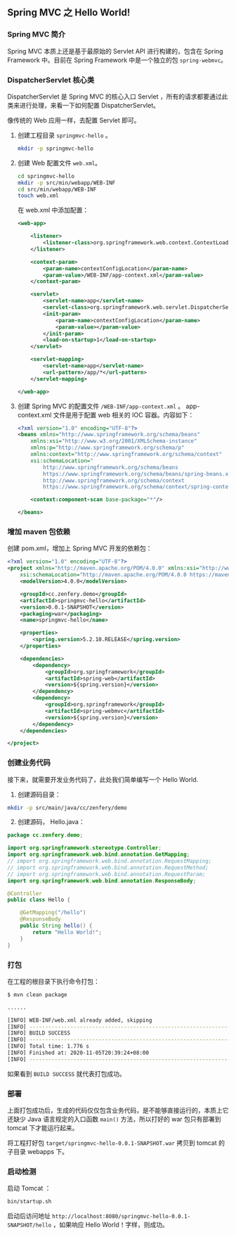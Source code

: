 ## Spring MVC 之 Hello World!

### Spring MVC 简介
Spring MVC 本质上还是基于最原始的 Servlet API 进行构建的，包含在 Spring Framework 中。目前在 Spring Framework 中是一个独立的包 `spring-webmvc`。

### DispatcherServlet 核心类
DispatcherServlet 是 Spring MVC 的核心入口 Servlet ，所有的请求都要通过此类来进行处理，来看一下如何配置 DispatcherServlet。

像传统的 Web 应用一样，去配置 Servlet 即可。

1. 创建工程目录 `springmvc-hello` 。
    ```bash
    mkdir -p springmvc-hello
    ```
2. 创建 Web 配置文件 `web.xml`。
    ```bash
    cd springmvc-hello
    mkdir -p src/min/webapp/WEB-INF
    cd src/min/webapp/WEB-INF
    touch web.xml
    ```
    在 web.xml 中添加配置：
    ```xml
    <web-app>

        <listener>
            <listener-class>org.springframework.web.context.ContextLoaderListener</listener-class>
        </listener>

        <context-param>
            <param-name>contextConfigLocation</param-name>
            <param-value>/WEB-INF/app-context.xml</param-value>
        </context-param>

        <servlet>
            <servlet-name>app</servlet-name>
            <servlet-class>org.springframework.web.servlet.DispatcherServlet</servlet-class>
            <init-param>
                <param-name>contextConfigLocation</param-name>
                <param-value></param-value>
            </init-param>
            <load-on-startup>1</load-on-startup>
        </servlet>

        <servlet-mapping>
            <servlet-name>app</servlet-name>
            <url-pattern>/app/*</url-pattern>
        </servlet-mapping>

    </web-app>
    ```

3. 创建 Spring MVC 的配置文件 `/WEB-INF/app-context.xml` 。
    app-context.xml 文件是用于配置 web 相关的 IOC 容器。内容如下：
    ``` xml
    <?xml version="1.0" encoding="UTF-8"?>
    <beans xmlns="http://www.springframework.org/schema/beans"
        xmlns:xsi="http://www.w3.org/2001/XMLSchema-instance"
        xmlns:p="http://www.springframework.org/schema/p"
        xmlns:context="http://www.springframework.org/schema/context"
        xsi:schemaLocation="
            http://www.springframework.org/schema/beans
            https://www.springframework.org/schema/beans/spring-beans.xsd
            http://www.springframework.org/schema/context
            https://www.springframework.org/schema/context/spring-context.xsd">

        <context:component-scan base-package="*"/>

    </beans>
    ```

### 增加 maven 包依赖
创建 pom.xml，增加上 Spring MVC 开发的依赖包：
```xml
<?xml version="1.0" encoding="UTF-8"?>
<project xmlns="http://maven.apache.org/POM/4.0.0" xmlns:xsi="http://www.w3.org/2001/XMLSchema-instance"
    xsi:schemaLocation="http://maven.apache.org/POM/4.0.0 https://maven.apache.org/xsd/maven-4.0.0.xsd">
    <modelVersion>4.0.0</modelVersion>

    <groupId>cc.zenfery.demo</groupId>
    <artifactId>springmvc-hello</artifactId>
    <version>0.0.1-SNAPSHOT</version>
    <packaging>war</packaging>
	<name>springmvc-hello</name>

    <properties>
        <spring.version>5.2.10.RELEASE</spring.version>
    </properties>        

    <dependencies>
        <dependency>
            <groupId>org.springframework</groupId>
            <artifactId>spring-web</artifactId>
            <version>${spring.version}</version>
        </dependency>
        <dependency>
            <groupId>org.springframework</groupId>
            <artifactId>spring-webmvc</artifactId>
            <version>${spring.version}</version>
        </dependency>
    </dependencies>

</project>
```

### 创建业务代码
接下来，就需要开发业务代码了，此处我们简单编写一个 Hello World.
1. 创建源码目录：
```bash
mkdir -p src/main/java/cc/zenfery/demo
```

2. 创建源码， Hello.java：
```java
package cc.zenfery.demo;

import org.springframework.stereotype.Controller;
import org.springframework.web.bind.annotation.GetMapping;
// import org.springframework.web.bind.annotation.RequestMapping;
// import org.springframework.web.bind.annotation.RequestMethod;
// import org.springframework.web.bind.annotation.RequestParam;
import org.springframework.web.bind.annotation.ResponseBody;

@Controller
public class Hello {

    @GetMapping("/hello")
    @ResponseBody
    public String hello() {
        return "Hello World!";
    }
}
```

### 打包
在工程的根目录下执行命令打包：
```bash
$ mvn clean package

......

[INFO] WEB-INF/web.xml already added, skipping
[INFO] ------------------------------------------------------------------------
[INFO] BUILD SUCCESS
[INFO] ------------------------------------------------------------------------
[INFO] Total time: 1.776 s
[INFO] Finished at: 2020-11-05T20:39:24+08:00
[INFO] ------------------------------------------------------------------------
```
如果看到 `BUILD SUCCESS` 就代表打包成功。

### 部署
上面打包成功后，生成的代码仅仅包含业务代码，是不能够直接运行的，本质上它还缺少 Java 语言规定的入口函数 `main()` 方法，所以打好的 war 包只有部署到 tomcat 下才能运行起来。

将工程打好包 `target/springmvc-hello-0.0.1-SNAPSHOT.war` 拷贝到 tomcat 的子目录 webapps 下。

### 启动检测
启动 Tomcat ：
```bash
bin/startup.sh
```
启动后访问地址 `http://localhost:8080/springmvc-hello-0.0.1-SNAPSHOT/hello` ，如果响应 Hello World！字样，则成功。